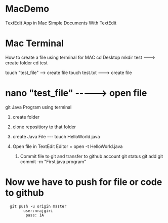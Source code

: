 # MacDemo

TextEdit App in Mac
Simple Documents With TextEdit


# Mac Terminal

How to create a file using terminal for MAC
 cd Desktop
 mkdir test  ---> create folder
 cd test
 
 touch "test_file"  --> create file
 touch test.txt     ---> create file
 
 nano "test_file"   -----> open file
 =========================================
 
 git Java Program using terminal
 1) create folder
 2) clone repositiory to that folder
 3) create Java File  --- touch HelloWorld.java
 4) Open file in TextEdit  Editor = open -t HelloWorld.java 
      
      1) Commit file to git and transfer to github account
      git status
      git add
      git commit -m "First java program"
# Now we have to push for file or code to github
      git push -u origin master
            user:nrajgiri
             pass: 1A
